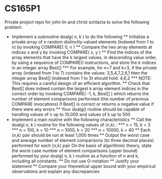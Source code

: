 CS165P1
=======

Private project repo for john lin and christ schlacta to solve the following problem:

* Implement a subroutine doalg( n, k ) to do the following
	** Initialize a private array of n random distinctly-valued elements (indexed from 1 to n) by invoking COMPARE( 0, n )
	** Compare the two array elements at indices x and y by invoking COMPARE( x, y )
	** Find the indices of the array elements that have the k largest values, in descending value order, by using a sequence of COMPARE() instructions, and store the k indices in an integer array Best[]
		*** For example, for n=7 and k=3,  if the private array (indexed from 1 to 7) contains the values: 3,5,4,7,2,6,1  then the integer array Best[] (indexed from 1 to 3) should hold: 4,6,2
	*** NOTE: This requires a careful design of an efficient algorithm.
	** Check that Best[] does indeed contain the largest k array element indices in the correct order by invoking COMPARE( -1, k, Best[] ) which returns the number of element comparisons performed (the number of previous COMPARE invocations) if Best[] is correct or returns a negative value if there were any errors
	** Your doalg() routine should be capable of handling values of n up to 10,000 and values of k up to 500
* Implement a main routine with the following characteristics
	** Call the doalg( n, k ) routine for the following values of ⟨n,k⟩ :
		*** n = 15, k = 3
		*** n = 100, k = 10
		*** n = 1000, k = 20
		*** n = 10000, k = 40
	** Each ⟨n,k⟩ pair should be run at least 1,000 times
	** Output the worst case and average number of element comparisons (to three decimal places) performed for each ⟨n,k⟩ pair
On the basis of algorithmic theory, state the worst case number of element comparisons (upper bound) performed by your doalg( n, k ) routine as a function of n and k, including all constants.
	** Do not use O-notation
	** Justify your statement
	** Compare your theoretical upper bound with your empirical observations and explain any discrepancies

